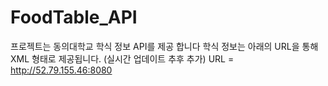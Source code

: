 # FoodTable_API
프로젝트는 동의대학교 학식 정보 API를 제공 합니다
학식 정보는 아래의 URL을 통해 XML 형태로 제공됩니다.
(실시간 업데이트 추후 추가)
URL = http://52.79.155.46:8080 


